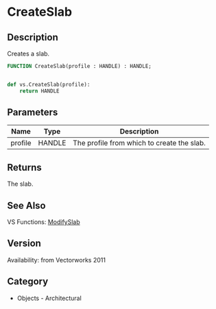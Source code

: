 # CreateSlab

## Description
Creates a slab.

```pascal
FUNCTION CreateSlab(profile : HANDLE) : HANDLE;
```

```python

def vs.CreateSlab(profile):
    return HANDLE
```

## Parameters
|Name|Type|Description|
|---|---|---|
|profile|HANDLE|The profile from which to create the slab.|

## Returns
The slab.

## See Also
VS Functions:
[ModifySlab](ModifySlab.md)

## Version
Availability: from Vectorworks 2011
## Category
* Objects - Architectural

